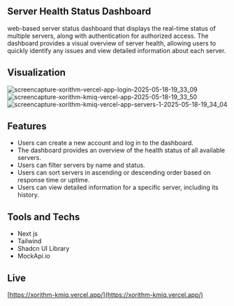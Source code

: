 ## Server Health Status Dashboard

web-based server status dashboard that displays the real-time status of multiple
servers, along with authentication for authorized access. The dashboard provides a visual
overview of server health, allowing users to quickly identify any issues and view detailed
information about each server.

## Visualization
![screencapture-xorithm-vercel-app-login-2025-05-18-19_33_09](https://github.com/user-attachments/assets/0cdad00a-bb70-447d-bb47-4d01a7e534de)
![screencapture-xorithm-kmiq-vercel-app-2025-05-18-19_33_50](https://github.com/user-attachments/assets/480b3c81-ced6-4f47-babb-493d9898b262)
![screencapture-xorithm-kmiq-vercel-app-servers-1-2025-05-18-19_34_04](https://github.com/user-attachments/assets/5a1807f9-7719-4c4e-af6f-1651c26c5f99)

## Features
- Users can create a new account and log in to the dashboard.
- The dashboard provides an overview of the health status of all available servers.
- Users can filter servers by name and status.
- Users can sort servers in ascending or descending order based on response time or uptime.
- Users can view detailed information for a specific server, including its history.

## Tools and Techs 
- Next js
- Tailwind
- Shadcn UI Library
- MockApi.io

## Live
[https://xorithm-kmiq.vercel.app/](https://xorithm-kmiq.vercel.app/)
